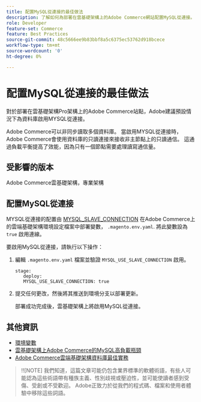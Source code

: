 ```yaml
---
title: 配置MySQL從連接的最佳做法
description: 了解如何為部署在雲基礎架構上的Adobe Commerce網站配置MySQL從連接。
role: Developer
feature-set: Commerce
feature: Best Practices
source-git-commit: 48c5666ee9b83bbf8a5c6375ec53762d918bcece
workflow-type: tm+mt
source-wordcount: '0'
ht-degree: 0%

---
```



# 配置MySQL從連接的最佳做法

對於部署在雲基礎架構Pro架構上的Adobe Commerce站點，Adobe建議預設情況下為資料庫啟用MYSQL從連接。

Adobe Commerce可以非同步讀取多個資料庫。  當啟用MYSQL從連接時，Adobe Commerce會使用資料庫的只讀連接來接收非主節點上的只讀通信。 這通過負載平衡提高了效能，因為只有一個節點需要處理讀寫通信量。

## 受影響的版本

Adobe Commerce雲基礎架構，專業架構

## 配置MySQL從連接

MYSQL從連接的配置由 [MYSQL_SLAVE_CONNECTION](https://devdocs.magento.com/cloud/env/variables-deploy.html#mysql_use_slave_connection) 在Adobe Commerce上的雲端基礎架構環境設定檔案中部署變數， `.magento.env.yaml`. 將此變數設為 `true` 啟用連線。

要啟用MySQL從連接，請執行以下操作：

1. 編輯 `.magento.env.yaml` 檔案並驗證 `MYSQL_USE_SLAVE_CONNECTION` 啟用。

   ```
   stage:
      deploy:
      MYSQL_USE_SLAVE_CONNECTION: true
   ```

1. 提交任何更改，然後將其推送到環境分支以部署更新。

   部署成功完成後，雲基礎架構上將啟用MySQL從連接。

## 其他資訊

- [環境變數](https://devdocs.magento.com/cloud/env/variables-intro.html)
- [雲基礎架構上Adobe Commerce的MySQL高負載瓶頸](https://experienceleague.adobe.com/docs/commerce-knowledge-base/kb/troubleshooting/database/mysql-high-load-bottleneck-in-magento-commerce-cloud.html?lang=en)
- [Adobe Commerce雲端基礎架構資料庫最佳實務](database-on-cloud.md)

>!![NOTE]
我們知道，這篇文章可能仍包含業界標準的軟體術語，有些人可能認為這些術語帶有種族主義、性別歧視或壓迫性，並可能使讀者感到受傷、受創或不受歡迎。 Adobe正致力於從我們的程式碼、檔案和使用者體驗中移除這些詞語。

